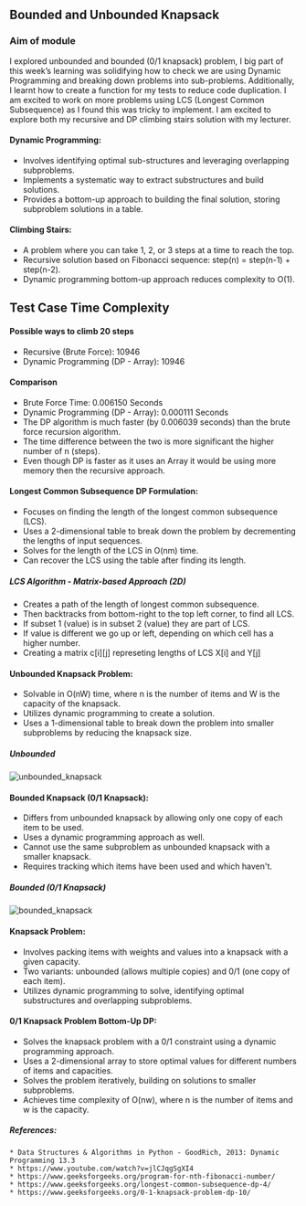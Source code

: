 ## Bounded and Unbounded Knapsack

### Aim of module
I explored unbounded and bounded (0/1 knapsack) problem, I big part of this week’s learning was solidifying how to check we are using Dynamic Programming and breaking down problems into sub-problems. Additionally, I learnt how to create a function for my tests to reduce code duplication. I am excited to work on more problems using LCS (Longest Common Subsequence) as I found this was tricky to implement. I am excited to explore both my recursive and DP climbing stairs solution with my lecturer. 

#### Dynamic Programming:
- Involves identifying optimal sub-structures and leveraging overlapping subproblems.
- Implements a systematic way to extract substructures and build solutions.
- Provides a bottom-up approach to building the final solution, storing subproblem solutions in a table.

#### Climbing Stairs:
- A problem where you can take 1, 2, or 3 steps at a time to reach the top.
- Recursive solution based on Fibonacci sequence: step(n) = step(n-1) + step(n-2).
- Dynamic programming bottom-up approach reduces complexity to O(1).

## Test Case Time Complexity
#### Possible ways to climb 20 steps
- Recursive (Brute Force): 10946
- Dynamic Programming (DP - Array): 10946

#### Comparison
- Brute Force Time: 0.006150 Seconds
- Dynamic Programming (DP - Array): 0.000111 Seconds
- The DP algorithm is much faster (by 0.006039 seconds) than the brute force recursion algorithm.
- The time difference between the two is more significant the higher number of n (steps).
- Even though DP is faster as it uses an Array it would be using more memory then the recursive approach.


#### Longest Common Subsequence DP Formulation:
- Focuses on finding the length of the longest common subsequence (LCS).
- Uses a 2-dimensional table to break down the problem by decrementing the lengths of input sequences.
- Solves for the length of the LCS in O(nm) time.
- Can recover the LCS using the table after finding its length.

##### LCS Algorithm - Matrix-based Approach (2D)
- Creates a path of the length of longest common subsequence.
- Then backtracks from bottom-right to the top left corner, to find all LCS.
- If subset 1 (value) is in subset 2 (value) they are part of LCS.
- If value is different we go up or left, depending on which cell has a higher number.
- Creating a matrix c[i][j] represeting lengths of LCS X[i] and Y[j]

#### Unbounded Knapsack Problem:
- Solvable in O(nW) time, where n is the number of items and W is the capacity of the knapsack.
- Utilizes dynamic programming to create a solution.
- Uses a 1-dimensional table to break down the problem into smaller subproblems by reducing the knapsack size.

##### Unbounded
 ![unbounded_knapsack](https://github.com/leakydishes/advanced_algorithms/assets/79079577/a4158f97-da9d-4951-9eac-9e54b4e8e3ae)

#### Bounded Knapsack (0/1 Knapsack):
- Differs from unbounded knapsack by allowing only one copy of each item to be used.
- Uses a dynamic programming approach as well.
- Cannot use the same subproblem as unbounded knapsack with a smaller knapsack.
- Requires tracking which items have been used and which haven't.

##### Bounded (0/1 Knapsack)
![bounded_knapsack](https://github.com/leakydishes/advanced_algorithms/assets/79079577/e2deb935-77a3-4492-8fbb-0cb3657a3962)

#### Knapsack Problem:
- Involves packing items with weights and values into a knapsack with a given capacity.
- Two variants: unbounded (allows multiple copies) and 0/1 (one copy of each item).
- Utilizes dynamic programming to solve, identifying optimal substructures and overlapping subproblems.

#### 0/1 Knapsack Problem Bottom-Up DP:
- Solves the knapsack problem with a 0/1 constraint using a dynamic programming approach.
- Uses a 2-dimensional array to store optimal values for different numbers of items and capacities.
- Solves the problem iteratively, building on solutions to smaller subproblems.
- Achieves time complexity of O(nw), where n is the number of items and w is the capacity.


##### References:
    * Data Structures & Algorithms in Python - GoodRich, 2013: Dynamic Programming 13.3
    * https://www.youtube.com/watch?v=jlCJqgSgXI4 
    * https://www.geeksforgeeks.org/program-for-nth-fibonacci-number/
    * https://www.geeksforgeeks.org/longest-common-subsequence-dp-4/ 
    * https://www.geeksforgeeks.org/0-1-knapsack-problem-dp-10/
    

